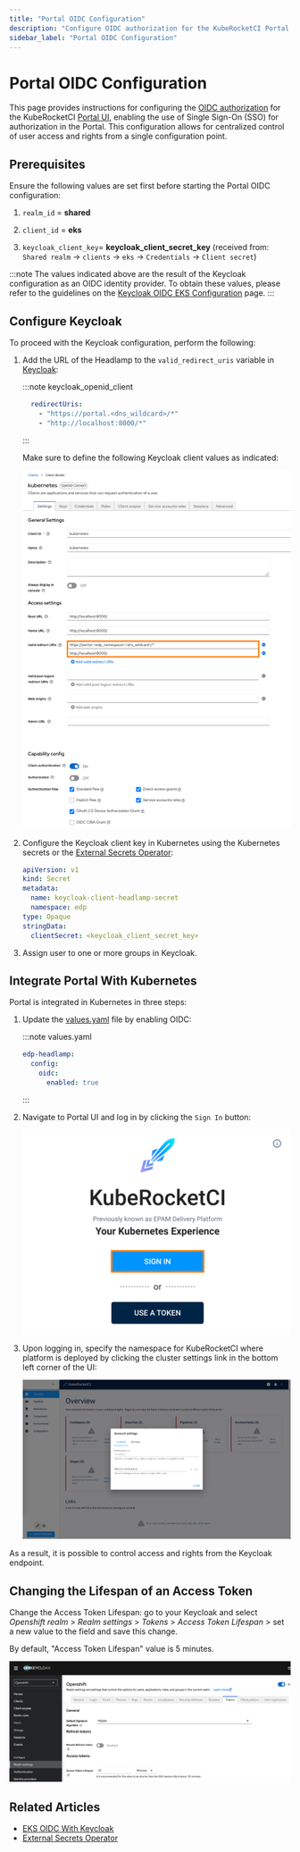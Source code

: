 ```yaml
---
title: "Portal OIDC Configuration"
description: "Configure OIDC authorization for the KubeRocketCI Portal UI with Keycloak, enabling Single Sign-On for streamlined access management."
sidebar_label: "Portal OIDC Configuration"
---
```

<!-- markdownlint-disable MD025 -->

# Portal OIDC Configuration

<head>
  <link rel="canonical" href="https://docs.kuberocketci.io/docs/operator-guide/auth/ui-portal-oidc/" />
</head>

This page provides instructions for configuring the [OIDC authorization](https://openid.net/connect/) for the KubeRocketCI [Portal UI](../../user-guide/index.md), enabling the use of Single Sign-On (SSO) for authorization in the Portal. This configuration allows for centralized control of user access and rights from a single configuration point.

## Prerequisites

Ensure the following values are set first before starting the Portal OIDC configuration:

1. `realm_id`  = **shared**

2. `client_id` = **eks**

3. `keycloak_client_key`= **keycloak_client_secret_key** (received from: `Shared realm` -> `clients` -> `eks` -> `Credentials` -> `Client secret`)

:::note
  The values indicated above are the result of the Keycloak configuration as an OIDC identity provider.
  To obtain these values, please refer to the guidelines on the [Keycloak OIDC EKS Configuration](configure-keycloak-oidc-eks.md) page.
:::

## Configure Keycloak

To proceed with the Keycloak configuration, perform the following:

1. Add the URL of the Headlamp to the `valid_redirect_uris` variable in [Keycloak](https://github.com/epam/edp-cluster-add-ons/blob/main/clusters/core/addons/kuberocketci-rbac/templates/kubernetes/keycloak-client.yaml#L17):

    :::note keycloak_openid_client

      ```yaml
        redirectUris:
          - "https://portal.<dns_wildcard>/*"
          - "http://localhost:8000/*"
      ```

    :::

    Make sure to define the following Keycloak client values as indicated:

    ![Keycloak client configuration](../../assets/operator-guide/headlamp-oidc-keycloak-2.png "Keycloak client configuration")

2. Configure the Keycloak client key in Kubernetes using the Kubernetes secrets or the [External Secrets Operator](../secrets-management/external-secrets-operator-integration.md):

    ```yaml
    apiVersion: v1
    kind: Secret
    metadata:
      name: keycloak-client-headlamp-secret
      namespace: edp
    type: Opaque
    stringData:
      clientSecret: <keycloak_client_secret_key>
    ```

3. Assign user to one or more groups in Keycloak.

## Integrate Portal With Kubernetes

Portal is integrated in Kubernetes in three steps:

1. Update the [values.yaml](../install-kuberocketci.md) file by enabling OIDC:

    :::note values.yaml

      ```yaml
      edp-headlamp:
        config:
          oidc:
            enabled: true
      ```

    :::

2. Navigate to Portal UI and log in by clicking the `Sign In` button:

    ![Portal login page](../../assets/operator-guide/headlamp-oidc-headlamp-1.png "Portal login page")

3. Upon logging in, specify the namespace for KubeRocketCI where platform is deployed by clicking the cluster settings link in the bottom left corner of the UI:

    ![Portal namespace settings](../../assets/operator-guide/edp_portal_ui.png "Portal namespace settings")

As a result, it is possible to control access and rights from the Keycloak endpoint.

## Changing the Lifespan of an Access Token

Change the Access Token Lifespan: go to your Keycloak and select *Openshift realm* > *Realm settings* > *Tokens* >
*Access Token Lifespan* > set a new value to the field and save this change.

By default, "Access Token Lifespan" value is 5 minutes.

![Access Token Lifespan](../../assets/keycloak-access-token-lifespan.png "Access Token Lifespan")

## Related Articles

* [EKS OIDC With Keycloak](configure-keycloak-oidc-eks.md)
* [External Secrets Operator](../secrets-management/external-secrets-operator-integration.md)
